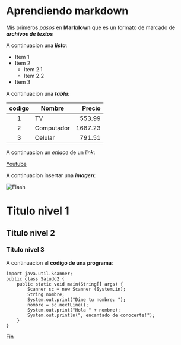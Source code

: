 # Aprendiendo markdown

Mis primeros *pasos* en **Markdown** que es un formato de marcado de ***archivos de textos***

A continuacion una ___lista___:

* Item 1
* Item 2
    * Item 2.1
    * Item 2.2
* Item 3

 A continuacion una ___tabla___:

 | codigo | Nombre |Precio |
 | :-: | - | -: | 
 | 1 | TV | 553.99 |
 | 2 | Computador | 1687.23 |
 | 3 | Celular | 791.51|

A continuacion un _enlace_ de un *link*:

[Youtube](https://www.youtube.com/)

A continuacion insertar una ___imagen___:

![Flash](https://i.blogs.es/be7ee1/the-flash/1366_2000.jpg)

# Titulo nivel 1
## Titulo nivel 2
### Titulo nivel 3

A continuacion el **codigo de una programa**: 

    import java.util.Scanner;
    public class Saludo2 {
        public static void main(String[] args) {
            Scanner sc = new Scanner (System.in);
            String nombre;
            System.out.print("Dime tu nombre: ");
            nombre = sc.nextLine();
            System.out.print("Hola " + nombre);
            System.out.println(", encantado de conocerte!");
        }
    } 
Fin